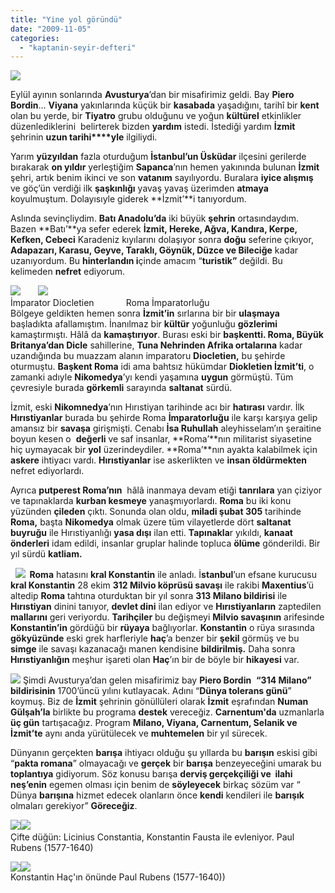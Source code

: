 ```yaml
---
title: "Yine yol göründü"
date: "2009-11-05"
categories: 
  - "kaptanin-seyir-defteri"
---
```


![](/uploads/image/carnuntum_heidentor.jpg)

Eylül ayının sonlarında **Avusturya**’dan bir misafirimiz geldi. Bay **Piero Bordin**… **Viyana** yakınlarında küçük bir **kasabada** yaşadığını, tarihî bir **kent** olan bu yerde, bir **Tiyatro** grubu olduğunu ve yoğun **kültürel** etkinlikler düzenlediklerini  belirterek bizden **yardım** istedi. İstediği yardım **İzmit** şehrinin **uzun tarihi****yle** ilgiliydi.

Yarım **yüzyıldan** fazla oturduğum **İstanbul’un Üsküdar** ilçesini gerilerde bırakarak **on yıldır** yerleştiğim **Sapanca**’nın hemen yakınında bulunan **İzmit** şehri, artık benim ikinci ve son **vatanım** sayılıyordu. Buralara **iyice alışmış** ve göç’ün verdiği ilk **şaşkınlığı** yavaş yavaş üzerimden **atmaya** koyulmuştum. Dolayısıyle giderek **İzmit’**i tanıyordum.

Aslında sevinçliydim. **Batı Anadolu’da** iki büyük **şehrin** ortasındaydım. Bazen **Batı’**ya sefer ederek **İzmit, Hereke, Ağva, Kandıra, Kerpe, Kefken, Cebeci** Karadeniz kıyılarını dolaşıyor sonra **doğu** seferine çıkıyor, **Adapazarı, Karasu, Geyve, Taraklı, Göynük, Düzce ve Bileciğe** kadar uzanıyordum. Bu **hinterlandın i**çinde amacım “**turistik”** değildi. Bu kelimeden **nefret** ediyorum.  

![](/uploads/image/diyokl.jpg)       ![](/uploads/image/harita.gif)  
İmparator Diocletien             Roma İmparatorluğu  
Bölgeye geldikten hemen sonra **İzmit’in** sırlarına bir bir **ulaşmaya**  başladıkta afallamıştım. İnanılmaz bir **kültür** yoğunluğu **gözlerimi** kamaştırmıştı. Hâlâ da **kamaştırıyor**. Burası eski bir **başkentti. Roma, Büyük Britanya’dan Dicle** sahillerine, **Tuna Nehrinden Afrika ortalarına** kadar uzandığında bu muazzam alanın imparatoru **Diocletien,** bu şehirde oturmuştu. **Başkent Roma** idi ama bahtsız hükümdar **Diokletien İzmit’ti**, o zamanki adıyle **Nikomedya**’yı kendi yaşamına **uygun** görmüştü. Tüm çevresiyle burada **görkemli** sarayında **saltanat** sürdü.

İzmit, eski **Nikomnedya**’nın Hırıstiyan tarihinde acı bir **hatırası** vardır. İlk **Hırıstiyanlar** burada bu şehirde Roma **İmparatorluğu** ile karşı karşıya gelip amansız bir **savaşa** girişmişti. Cenabı **İsa Ruhullah** aleyhisselam’ın şeraitine boyun kesen o  **değerli** ve saf insanlar, **Roma’**nın militarist siyasetine hiç uymayacak bir **yol** üzerindeydiler. **Roma’**nın ayakta kalabilmek için **askere** ihtiyacı vardı. **Hırıstiyanlar** ise askerlikten ve **insan öldürmekten** nefret ediyorlardı.

Ayrıca **putperest Roma’nın**  hâlâ inanmaya devam etiği **tanrılara** yan çiziyor ve tapınaklarda **kurban kesmeye** yanaşmıyorlardı. **Roma** bu iki konu yüzünden **çileden** çıktı. Sonunda olan oldu, **miladi şubat 305** tarihinde **Roma,** başta **Nikomedya** olmak üzere tüm vilayetlerde dört **saltanat buyruğu** ile Hırıstiyanlığı **yasa dışı** ilan etti. **Tapınakla**r yıkıldı, **kanaat önderleri** idam edildi, insanlar gruplar halinde topluca **ölüme** gönderildi. Bir yıl sürdü **katliam.**

  **![](/uploads/image/100px-Constantine_Musei_Capitolini(1).jpg)  Roma** hatasını **kral Konstantin** ile anladı. İ**stanbul**’un efsane kurucusu **kral Konstantin** 28 ekim **312 Milvio köprüsü savaşı** ile rakibi **Maxentius**’ü altedip **Roma** tahtına oturduktan bir yıl sonra **313 Milano bildirisi** ile **Hırıstiyan** dinini tanıyor, **devlet dini** ilan ediyor ve **Hırıstiyanların** zaptedilen **mallarını** geri veriyordu. **Tarihçiler** bu değişmeyi **Milvio savaşının** arifesinde **Konstantin’in** gördüğü bir **rüyaya** bağlıyorlar. **Konstantin** o rüya sırasında **gökyüzünde** eski grek harfleriyle **haç**’a benzer bir **şekil** görmüş ve bu **simge** ile savaşı kazanacağı manen kendisine **bildirilmiş.** Daha sonra **Hırıstiyanlığın** meşhur işareti olan **Haç**’ın bir de böyle bir **hikayesi** var.

![](/uploads/image/02-Bordin.jpg) Şimdi Avusturya’dan gelen misafirimiz bay **Piero Bordin**  **“314 Milano” bildirisinin** 1700’üncü yılını kutlayacak. Adını “**Dünya tolerans günü**” koymuş. Biz de **İzmit** şehrinin gönüllüleri olarak **İzmit** eşrafından **Numan Gülşah’la** birlikte bu programa **destek** vereceğiz. **Carnentum'da** uzmanlarla **üç gün** tartışacağız. Program **Milano, Viyana, Carnentum, Selanik ve İzmit’te** aynı anda yürütülecek ve **muhtemelen** bir yıl sürecek.  

Dünyanın gerçekten **barışa** ihtiyacı olduğu şu yıllarda bu **barışın** eskisi gibi “**pakta romana**” olmayacağı ve **gerçek** bir **barışa** benzeyeceğini umarak bu **toplantıya** gidiyorum. Söz konusu barışa **derviş gerçekçiliği ve  ilahi neş’enin** egemen olması için benim de **söyleyecek** birkaç sözüm var “ Dünya **barışına** hizmet edecek olanların önce **kendi** kendileri ile **barışık** olmaları gerekiyor” **Göreceğiz**.

![](/uploads/image/lic.jpg)![](/uploads/image/kons.jpg)   
Çifte düğün: Licinius Constantia, Konstantin Fausta ile evleniyor. Paul Rubens (1577-1640)                  

![](/uploads/image/labarum.jpg)![](/uploads/image/koss.jpg)  
Konstantin Haç'ın önünde Paul Rubens (1577-1640))
